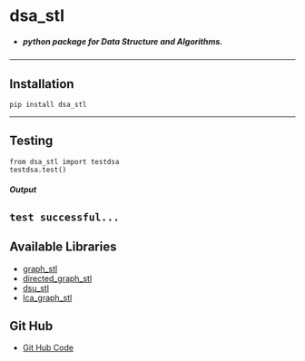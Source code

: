 # dsa_stl
- ##### python package for Data Structure and Algorithms.
---
## Installation
```
pip install dsa_stl
```
---
## Testing

```
from dsa_stl import testdsa
testdsa.test()
```
##### Output

`
test successful...
`
---
## Available Libraries
- <a href="https://github.com/aman2000jaiswal14/dsa_stl/blob/main/Documentation/doc_graph_stl.md" > graph_stl </a>
- <a href="https://github.com/aman2000jaiswal14/dsa_stl/blob/main/Documentation/doc_directed_graph_stl.md" > directed_graph_stl </a>
- <a href="https://github.com/aman2000jaiswal14/dsa_stl/blob/main/Documentation/doc_dsu_stl.md" > dsu_stl </a>
- <a href="https://github.com/aman2000jaiswal14/dsa_stl/blob/main/Documentation/doc_lca_stl.md" > lca_graph_stl </a>

## Git Hub
- <a href = "https://github.com/aman2000jaiswal14/dsa_stl"> Git Hub Code </a>
